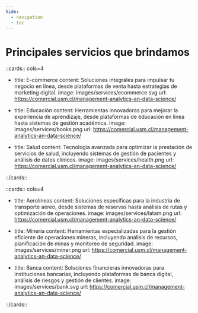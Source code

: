 ```yaml
---
hide:
  - navigation
  - toc
---
```


# Principales servicios que brindamos

::cards:: cols=4

- title: E-commerce
  content: Soluciones integrales para impulsar tu negocio en línea, desde plataformas de venta hasta estrategias de marketing digital.
  image: images/services/ecommerce.svg
  url: https://comercial.usm.cl/management-analytics-an-data-science/


- title: Educación
  content: Herramientas innovadoras para mejorar la experiencia de aprendizaje, desde plataformas de educación en línea hasta sistemas de gestión académica.
  image: images/services/books.png
  url: https://comercial.usm.cl/management-analytics-an-data-science/

- title: Salud
  content: Tecnología avanzada para optimizar la prestación de servicios de salud, incluyendo sistemas de gestión de pacientes y análisis de datos clínicos.
  image: images/services/health.png
  url: https://comercial.usm.cl/management-analytics-an-data-science/

::/cards::

::cards:: cols=4

- title: Aerolíneas
  content: Soluciones específicas para la industria de transporte aéreo, desde sistemas de reservas hasta análisis de rutas y optimización de operaciones.
  image: images/services/latam.png
  url: https://comercial.usm.cl/management-analytics-an-data-science/


- title: Minería
  content: Herramientas especializadas para la gestión eficiente de operaciones mineras, incluyendo análisis de recursos, planificación de minas y monitoreo de seguridad.
  image: images/services/miner.png
  url: https://comercial.usm.cl/management-analytics-an-data-science/

- title: Banca
  content: Soluciones financieras innovadoras para instituciones bancarias, incluyendo plataformas de banca digital, análisis de riesgos y gestión de clientes.
  image: images/services/bank.svg
  url: https://comercial.usm.cl/management-analytics-an-data-science/

::/cards::